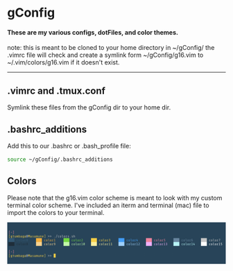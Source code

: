 # gConfig
#### These are my various configs, dotFiles, and color themes.

note: this is meant to be cloned to your home directory in ~/gConfig/
the .vimrc file will check and create a symlink form ~/gConfig/g16.vim to ~/.vim/colors/g16.vim if it doesn't exist.


---
## .vimrc and .tmux.conf
Symlink these files from the gConfig dir to your home dir.

## .bashrc_additions
Add this to our .bashrc or .bash_profile file:
```bash
source ~/gConfig/.bashrc_additions
```

## Colors
Please note that the g16.vim color scheme is meant to look with my custom terminal color scheme.  I've included an iterm and terminal (mac) file to import the colors to your terminal.

![](images/colorSample.png)
